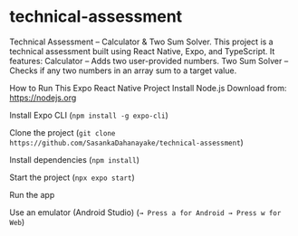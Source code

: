 # technical-assessment
Technical Assessment – Calculator &amp; Two Sum Solver. This project is a technical assessment built using React Native, Expo, and TypeScript. It features: Calculator – Adds two user-provided numbers.  Two Sum Solver – Checks if any two numbers in an array sum to a target value.

How to Run This Expo React Native Project
Install Node.js
Download from: https://nodejs.org

Install Expo CLI
(`npm install -g expo-cli`)

Clone the project
(`git clone https://github.com/SasankaDahanayake/technical-assessment`)

Install dependencies
(`npm install`)

Start the project
(`npx expo start`)

Run the app

Use an emulator (Android Studio)
(`→ Press a for Android
→ Press w for Web`)
